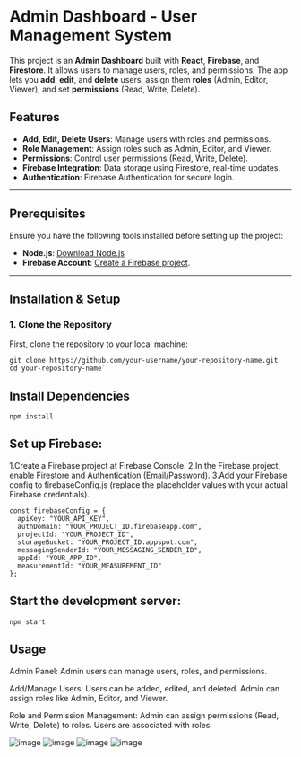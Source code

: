 # Admin Dashboard - User Management System

This project is an **Admin Dashboard** built with **React**, **Firebase**, and **Firestore**. It allows users to manage users, roles, and permissions. The app lets you **add**, **edit**, and **delete** users, assign them **roles** (Admin, Editor, Viewer), and set **permissions** (Read, Write, Delete).

## Features

- **Add, Edit, Delete Users**: Manage users with roles and permissions.
- **Role Management**: Assign roles such as Admin, Editor, and Viewer.
- **Permissions**: Control user permissions (Read, Write, Delete).
- **Firebase Integration**: Data storage using Firestore, real-time updates.
- **Authentication**: Firebase Authentication for secure login.

---

## Prerequisites

Ensure you have the following tools installed before setting up the project:

- **Node.js**: [Download Node.js](https://nodejs.org/)
- **Firebase Account**: [Create a Firebase project](https://console.firebase.google.com/).

---

## Installation & Setup

### 1. Clone the Repository

First, clone the repository to your local machine:
```
git clone https://github.com/your-username/your-repository-name.git
cd your-repository-name`
```
## Install Dependencies
```
npm install
```
## Set up Firebase:
1.Create a Firebase project at Firebase Console.
2.In the Firebase project, enable Firestore and Authentication (Email/Password).
3.Add your Firebase config to firebaseConfig.js (replace the placeholder values with your actual Firebase credentials).
```
const firebaseConfig = {
  apiKey: "YOUR_API_KEY",
  authDomain: "YOUR_PROJECT_ID.firebaseapp.com",
  projectId: "YOUR_PROJECT_ID",
  storageBucket: "YOUR_PROJECT_ID.appspot.com",
  messagingSenderId: "YOUR_MESSAGING_SENDER_ID",
  appId: "YOUR_APP_ID",
  measurementId: "YOUR_MEASUREMENT_ID"
};
```
## Start the development server:
```
npm start
```
## Usage
Admin Panel:
Admin users can manage users, roles, and permissions.

Add/Manage Users:
Users can be added, edited, and deleted. Admin can assign roles like Admin, Editor, and Viewer.

Role and Permission Management:
Admin can assign permissions (Read, Write, Delete) to roles. Users are associated with roles.

![image](https://github.com/user-attachments/assets/7315981b-db46-4e69-9c41-a50d7bda5a04)
![image](https://github.com/user-attachments/assets/10e341df-6d66-4722-82c4-4a9c4fde20c1)
![image](https://github.com/user-attachments/assets/5cc72789-0e63-4737-a1e0-78de6abb7445)
![image](https://github.com/user-attachments/assets/3ba7390a-43e8-4773-8304-c832001b85db)





